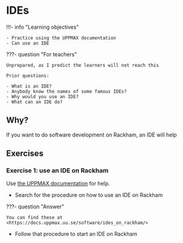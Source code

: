 # IDEs

!!!- info "Learning objectives"

    - Practice using the UPPMAX documentation
    - Can use an IDE

???- question "For teachers"

    Unprepared, as I predict the learners will not reach this

    Prior questions:

    - What is an IDE?
    - Anybody know the names of some famous IDEs?
    - Why would you use an IDE?
    - What can an IDE do?

## Why?

If you want to do software development on Rackham,
an IDE will help

## Exercises

### Exercise 1: use an IDE on Rackham

Use [the UPPMAX documentation](http://docs.uppmax.uu.se/)
for help.

- Search for the procedure on how to use an IDE on Rackham

???- question "Answer"

    You can find these at <https://docs.uppmax.uu.se/software/ides_on_rackham/>

- Follow that procedure to start an IDE on Rackham

